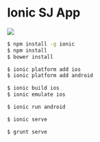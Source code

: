 Ionic SJ App
============

<a href="https://server.propersoft.cn/teamcity/viewType.html?buildTypeId=ISJ_Build">
  <img src="https://server.propersoft.cn/teamcity/app/rest/builds/buildType:(id:ISJ_Build)/statusIcon.svg"/>
</a>

```bash
$ npm install -g ionic
$ npm install
$ bower install

$ ionic platform add ios
$ ionic platform add android

$ ionic build ios
$ ionic emulate ios

$ ionic run android

$ ionic serve

$ grunt serve
```
